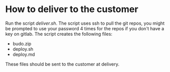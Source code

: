 # How to deliver to the customer
Run the script *deliver.sh*. 
The script uses ssh to pull the git repos, you might be prompted to use your password 4 times for the repos if you don't have a key on gitlab.
The script creates the following files:
- budo.zip
- deploy.sh
- deploy.md

These files should be sent to the customer at delivery.
